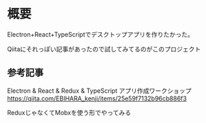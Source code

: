 # 概要
Electron+React+TypeScriptでデスクトップアプリを作りたかった。

Qiitaにそれっぽい記事があったので試してみてるのがこのプロジェクト


## 参考記事
Electron & React & Redux & TypeScript アプリ作成ワークショップ
https://qiita.com/EBIHARA_kenji/items/25e59f7132b96cb886f3

ReduxじゃなくてMobxを使う形でやってみる

